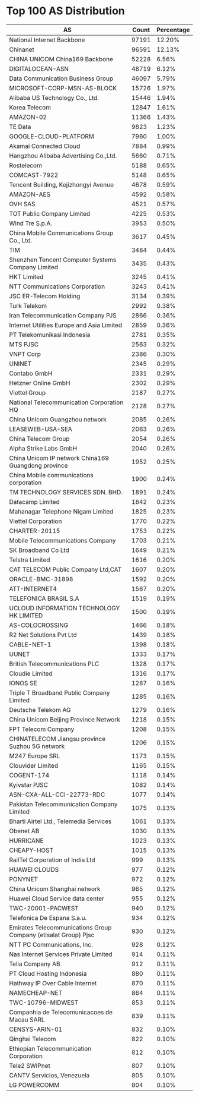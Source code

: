 # Top 100 AS Distribution
| AS | Count | Percentage |
|----|----|----|
| National Internet Backbone | 97191 | 12.20% |
| Chinanet | 96591 | 12.13% |
| CHINA UNICOM China169 Backbone | 52228 | 6.56% |
| DIGITALOCEAN-ASN | 48719 | 6.12% |
| Data Communication Business Group | 46097 | 5.79% |
| MICROSOFT-CORP-MSN-AS-BLOCK | 15726 | 1.97% |
| Alibaba US Technology Co., Ltd. | 15446 | 1.94% |
| Korea Telecom | 12847 | 1.61% |
| AMAZON-02 | 11366 | 1.43% |
| TE Data | 9823 | 1.23% |
| GOOGLE-CLOUD-PLATFORM | 7960 | 1.00% |
| Akamai Connected Cloud | 7884 | 0.99% |
| Hangzhou Alibaba Advertising Co.,Ltd. | 5660 | 0.71% |
| Rostelecom | 5188 | 0.65% |
| COMCAST-7922 | 5148 | 0.65% |
| Tencent Building, Kejizhongyi Avenue | 4678 | 0.59% |
| AMAZON-AES | 4592 | 0.58% |
| OVH SAS | 4521 | 0.57% |
| TOT Public Company Limited | 4225 | 0.53% |
| Wind Tre S.p.A. | 3953 | 0.50% |
| China Mobile Communications Group Co., Ltd. | 3617 | 0.45% |
| TIM | 3484 | 0.44% |
| Shenzhen Tencent Computer Systems Company Limited | 3435 | 0.43% |
| HKT Limited | 3245 | 0.41% |
| NTT Communications Corporation | 3243 | 0.41% |
| JSC ER-Telecom Holding | 3134 | 0.39% |
| Turk Telekom | 2992 | 0.38% |
| Iran Telecommunication Company PJS | 2866 | 0.36% |
| Internet Utilities Europe and Asia Limited | 2859 | 0.36% |
| PT Telekomunikasi Indonesia | 2781 | 0.35% |
| MTS PJSC | 2563 | 0.32% |
| VNPT Corp | 2386 | 0.30% |
| UNINET | 2345 | 0.29% |
| Contabo GmbH | 2331 | 0.29% |
| Hetzner Online GmbH | 2302 | 0.29% |
| Viettel Group | 2187 | 0.27% |
| National Telecommunication Corporation HQ | 2128 | 0.27% |
| China Unicom Guangzhou network | 2085 | 0.26% |
| LEASEWEB-USA-SEA | 2063 | 0.26% |
| China Telecom Group | 2054 | 0.26% |
| Alpha Strike Labs GmbH | 2040 | 0.26% |
| China Unicom IP network China169 Guangdong province | 1952 | 0.25% |
| China Mobile communications corporation | 1900 | 0.24% |
| TM TECHNOLOGY SERVICES SDN. BHD. | 1891 | 0.24% |
| Datacamp Limited | 1842 | 0.23% |
| Mahanagar Telephone Nigam Limited | 1825 | 0.23% |
| Viettel Corporation | 1770 | 0.22% |
| CHARTER-20115 | 1753 | 0.22% |
| Mobile Telecommunications Company | 1703 | 0.21% |
| SK Broadband Co Ltd | 1649 | 0.21% |
| Telstra Limited | 1616 | 0.20% |
| CAT TELECOM Public Company Ltd,CAT | 1607 | 0.20% |
| ORACLE-BMC-31898 | 1592 | 0.20% |
| ATT-INTERNET4 | 1567 | 0.20% |
| TELEFONICA BRASIL S.A | 1519 | 0.19% |
| UCLOUD INFORMATION TECHNOLOGY HK LIMITED | 1500 | 0.19% |
| AS-COLOCROSSING | 1466 | 0.18% |
| R2 Net Solutions Pvt Ltd | 1439 | 0.18% |
| CABLE-NET-1 | 1398 | 0.18% |
| UUNET | 1333 | 0.17% |
| British Telecommunications PLC | 1328 | 0.17% |
| Cloudie Limited | 1316 | 0.17% |
| IONOS SE | 1287 | 0.16% |
| Triple T Broadband Public Company Limited | 1285 | 0.16% |
| Deutsche Telekom AG | 1279 | 0.16% |
| China Unicom Beijing Province Network | 1218 | 0.15% |
| FPT Telecom Company | 1208 | 0.15% |
| CHINATELECOM Jiangsu province Suzhou 5G network | 1206 | 0.15% |
| M247 Europe SRL | 1173 | 0.15% |
| Clouvider Limited | 1165 | 0.15% |
| COGENT-174 | 1118 | 0.14% |
| Kyivstar PJSC | 1082 | 0.14% |
| ASN-CXA-ALL-CCI-22773-RDC | 1077 | 0.14% |
| Pakistan Telecommunication Company Limited | 1075 | 0.13% |
| Bharti Airtel Ltd., Telemedia Services | 1061 | 0.13% |
| Obenet AB | 1030 | 0.13% |
| HURRICANE | 1023 | 0.13% |
| CHEAPY-HOST | 1015 | 0.13% |
| RailTel Corporation of India Ltd | 999 | 0.13% |
| HUAWEI CLOUDS | 977 | 0.12% |
| PONYNET | 972 | 0.12% |
| China Unicom Shanghai network | 965 | 0.12% |
| Huawei Cloud Service data center | 955 | 0.12% |
| TWC-20001-PACWEST | 940 | 0.12% |
| Telefonica De Espana S.a.u. | 934 | 0.12% |
| Emirates Telecommunications Group Company (etisalat Group) Pjsc | 930 | 0.12% |
| NTT PC Communications, Inc. | 928 | 0.12% |
| Nas Internet Services Private Limited | 914 | 0.11% |
| Telia Company AB | 912 | 0.11% |
| PT Cloud Hosting Indonesia | 880 | 0.11% |
| Hathway IP Over Cable Internet | 870 | 0.11% |
| NAMECHEAP-NET | 864 | 0.11% |
| TWC-10796-MIDWEST | 853 | 0.11% |
| Companhia de Telecomunicacoes de Macau SARL | 839 | 0.11% |
| CENSYS-ARIN-01 | 832 | 0.10% |
| Qinghai Telecom | 822 | 0.10% |
| Ethiopian Telecommunication Corporation | 812 | 0.10% |
| Tele2 SWIPnet | 807 | 0.10% |
| CANTV Servicios, Venezuela | 805 | 0.10% |
| LG POWERCOMM | 804 | 0.10% |
